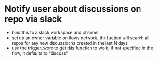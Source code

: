 # Notify user about discussions on repo via slack

- bind this to a slack workspace and channel
- set up an owner variable on flows network, the fuction will search all repos for any new discussioons created in the last N days
- use the trigger_word to get this function to work, if not specified in the flow, it defaults to "discuss"